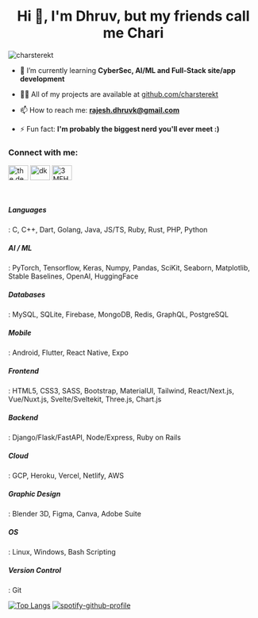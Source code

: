 <h1 align="center">Hi 👋, I'm Dhruv, but my friends call me Chari</h1>
<img src="https://gpvc.arturio.dev/charsterekt" alt="charsterekt" />

- 🌱 I’m currently learning **CyberSec, AI/ML and Full-Stack site/app development**

- 👨‍💻 All of my projects are available at [github.com/charsterekt](github.com/charsterekt)

- 📫 How to reach me: **rajesh.dhruvk@gmail.com**

- ⚡ Fun fact: **I'm probably the biggest nerd you'll ever meet :)**

<h3 align="left">Connect with me:</h3>
<p align="left">
<a href="https://instagram.com/the.dee.kay" target="blank"><img align="center" src="https://raw.githubusercontent.com/rahuldkjain/github-profile-readme-generator/master/src/images/icons/Social/instagram.svg" alt="the.dee.kay" height="30" width="40" /></a>
<a href="https://www.youtube.com/c/charsterekt" target="blank"><img align="center" src="https://raw.githubusercontent.com/rahuldkjain/github-profile-readme-generator/master/src/images/icons/Social/youtube.svg" alt="dk" height="30" width="40" /></a>
<a href="https://discord.gg/3MFHXeKK3Y" target="blank"><img align="center" src="https://raw.githubusercontent.com/rahuldkjain/github-profile-readme-generator/master/src/images/icons/Social/discord.svg" alt="3MFHXeKK3Y" height="30" width="40" /></a>
</p>
<br>

<div>
  <p><h5>Languages</h5>: C, C++, Dart, Golang, Java, JS/TS, Ruby, Rust, PHP, Python</p>
<p><h5>AI / ML</h5>: PyTorch, Tensorflow, Keras, Numpy, Pandas, SciKit, Seaborn, Matplotlib, Stable Baselines, OpenAI, HuggingFace</p>
<p><h5>Databases</h5>: MySQL, SQLite, Firebase, MongoDB, Redis, GraphQL, PostgreSQL</p>
<p><h5>Mobile</h5>: Android, Flutter, React Native, Expo</p>
<p><h5>Frontend</h5>: HTML5, CSS3, SASS, Bootstrap, MaterialUI, Tailwind, React/Next.js, Vue/Nuxt.js, Svelte/Sveltekit, Three.js, Chart.js</p>
<p><h5>Backend</h5>: Django/Flask/FastAPI, Node/Express, Ruby on Rails</p>
<p><h5>Cloud</h5>: GCP, Heroku, Vercel, Netlify, AWS</p>
<p><h5>Graphic Design</h5>: Blender 3D, Figma, Canva, Adobe Suite</p>
<p><h5>OS</h5>: Linux, Windows, Bash Scripting</p>
<p><h5>Version Control</h5>: Git</p>
</div>

[![Top Langs](https://github-readme-stats.vercel.app/api/top-langs/?username=charsterekt&hide=html,css,ejs&langs_count=5)](https://github.com/anuraghazra/github-readme-stats)
[![spotify-github-profile](https://spotify-github-profile.vercel.app/api/view?uid=fyoxg2b2uauodiaws95qkkl9c&cover_image=true&theme=default&bar_color=5872f3)](https://github.com/kittinan/spotify-github-profile)
